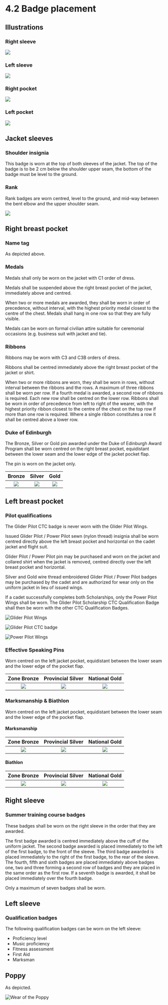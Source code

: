 # 4.2 Badge placement

## **Illustrations**

### **Right sleeve**

![](https://lh3.googleusercontent.com/ca_pUajtm4hu54TlMB1nyYiBsF5DCKukMJbN13vUEP8vtNNdg9odFcxfXFVduA-HwFpI1jHV5RYZZ5AOoFol9hencGv3CGpQV7OT62QiMDrhSKSb1GGlYyjdm-8UUBKPMVgcR4hV)

### **Left sleeve**

![](https://lh4.googleusercontent.com/td8ZcT4gykqzFVZPbnGpStvaXhyLuOcN4C1nOdYZfbXX0WjK2z-_Cm6zWGOUWmfYhi-vgDdP7N-ab1woqQN8QqI5kWRVfSciWsjNwQBxsuUuMHLzqIDRfJC_KgyLhmsVYZm5eV9w)

### **Right pocket**

![](https://lh3.googleusercontent.com/tKeHWawIqj9kh1Qr2ppVtiP5oW-i64uHL6d-vjnEDBD7pLym7hdWE9TU4S-8KgzJMlG7WMaGmNu5Dj7aPQl77w-__FS89dp6CFk1HakcsTKM1uVMpJpt8BZszg8fqajYDeMOOS2v)

### **Left pocket**

![](https://lh4.googleusercontent.com/s-1Nyc2TN01XYH7O0091XAqZjm3Y5QxABc4WCBsI45muQRiDxxFKzVprGDceMfBgv_okTn9D4Mgi2O0f_AsEje5ejdkWKQdCdE0PBHwtKGBIDXJ2HIljTipYoEd_tO12Tp1yVAlB)

## Jacket sleeves

### Shoulder insignia

This badge is worn at the top of both sleeves of the jacket. The top of the badge is to be 2 cm below the shoulder upper seam, the bottom of the badge must be level to the ground.

### Rank

Rank badges are worn centred, level to the ground, and mid-way between the bent elbow and the upper shoulder seam.

![](https://lh3.googleusercontent.com/P7FXwU0-zybxPoZxgk4l4uZKK5HEzRpwdgTOTDAU-SDk1DyzzySqwF-y5BvGRwWwtHozDU16Ly2ei0mkfYMIXZ1btIR7AQ3CSNe49HzeXc6pSqyrpUy8-k_8pAwo1_GewXuMT53b)

## Right breast pocket

### Name tag

As depicted above.

### Medals

Medals shall only be worn on the jacket with C1 order of dress.

Medals shall be suspended above the right breast pocket of the jacket, immediately above and centred.

When two or more medals are awarded, they shall be worn in order of precedence, without interval, with the highest priority medal closest to the centre of the chest. Medals shall hang in one row so that they are fully visible.

Medals can be worn on formal civilian attire suitable for ceremonial occasions \(e.g. business suit with jacket and tie\).

### Ribbons

Ribbons may be worn with C3 and C3B orders of dress.

Ribbons shall be centred immediately above the right breast pocket of the jacket or shirt.

When two or more ribbons are worn, they shall be worn in rows, without interval between the ribbons and the rows. A maximum of three ribbons shall be worn per row. If a fourth medal is awarded, a second row of ribbons is required. Each new row shall be centred on the lower row. Ribbons shall be worn in order of precedence from left to right of the wearer, with the highest priority ribbon closest to the centre of the chest on the top row if more than one row is required. Where a single ribbon constitutes a row it shall be centred above a lower row.

### Duke of Edinburgh

The Bronze, Silver or Gold pin awarded under the Duke of Edinburgh Award Program shall be worn centred on the right breast pocket, equidistant between the lower seam and the lower edge of the jacket pocket flap.

The pin is worn on the jacket only.

| Bronze | Silver | Gold |
| :---: | :---: | :---: |
| ![](https://lh4.googleusercontent.com/xjfDlykUFWWzIjWFjR0MWcmc2RPPNki1UGCkAKHYQA7Z-J43asn882Ovdz-QL8AyqMYbwiRjMEG8wSIZwtlU_j0h8EnZ1kkhIHOQEaRhgoT11m_sZ2WxWptvJ0dX7hUSts1BqVV9) | ![](https://lh4.googleusercontent.com/AxVzoODZNpHsz8Ii6YrIrlRhVdyESAcf6-tDgYR4avCyYFmObmjvkEfyA8J6IHKlBtlxw0gfrKEp4mS-puBlg81mMLXlX0G_Zpvh_JL_MJj4vlQJpJuIaZWlgXN7QNZexKP8yQRr) | ![](https://lh5.googleusercontent.com/KM3ehBiG0QKnGCp1B7M3-zqfIGE3vuzz5bLZr33d374JgrFOREDZQA1AibyaPISA7DU2E0nyki1S36QDWiSw_QLhJwDimHvf5WFlADUZ-pZk9tg2Htzn-agN-GUMb22Yv4NCHI6u) |

## Left breast pocket

### Pilot qualifications

The Glider Pilot CTC badge is never worn with the Glider Pilot Wings.

Issued Glider Pilot / Power Pilot sewn \(nylon thread\) insignia shall be worn centred directly above the left breast pocket and horizontal on the cadet jacket and flight suit.

Glider Pilot / Power Pilot pin may be purchased and worn on the jacket and collared shirt when the jacket is removed, centred directly over the left breast pocket and horizontal.

Silver and Gold wire thread embroidered Glider Pilot / Power Pilot badges may be purchased by the cadet and are authorized for wear only on the uniform jacket in lieu of issued wings.

If a cadet successfully completes both Scholarships, only the Power Pilot Wings shall be worn. The Glider Pilot Scholarship CTC Qualification Badge shall then be worn with the other CTC Qualification Badges.

![Glider Pilot Wings](https://lh5.googleusercontent.com/Z_LsaGWPl44anZk0dHeIpb5OQysEO_BdZnl-iKh3AXwZ14shPYFtU8dbGmFbzCcd80Ua5ta_biSwMLRGU9kpbJmNkTil2tu0YorbdN8bJVZUwNJnnIC4U7Go4fqshfkq6xp07V5u)

![Glider Pilot CTC badge](https://lh3.googleusercontent.com/tScyQNgWA3llnoNHSATAyZQUjUbhhXtzPQOC7IHoasCbmzeKeswSSlZDUE0pPliZ1cEAe4UwliRJtY9Ogcb7Zvzm6lnAXRilCWishYc2zGGD3cbjYkJ7ntCGQ1uxmvxnTWUN9qN9)

![Power Pilot Wings](https://lh6.googleusercontent.com/x1_tZ4URRgyBOrf1be7gWziGtclcB2lP8JBf7lZ2HA5VZtBHGRGVicoZa78LrmHs3TmELj1KKaDLUEDxZcz7OSi2YlkbBS_i_3OsxpoIVEnrcxlkxwgiclx6ussjAr-5xFG0_Jvx)

### Effective Speaking Pins

Worn centred on the left jacket pocket, equidistant between the lower seam and the lower edge of the pocket flap.

| Zone Bronze | Provincial Silver | National Gold |
| :---: | :---: | :---: |
| ![](https://lh4.googleusercontent.com/_AoFcza_zmaAOCUqv12skh01Ul0Q5qWqk7i2tfRSeLqUzxx58tqWJ3uUBflUkSSIDjFOSK5dGeY46CDb42wCIWwc89YCAVxvVXNLbNglhFFx9Ahorq_omPYxecZiyUKeAIEk2LOi) | ![](https://lh3.googleusercontent.com/7Pq30yYw5wikfwniNJK_clL1VBk_5DfzGxCCu-W5P1ympP-H152UheVWEI6u2Bg8l5l3x3V52yadbLxzeizN_rxqPLRQc1j6_ua0y8JyvmgnqjjsMXkm6u14LHMW2fNpTFoiVVOp) | ![](https://lh4.googleusercontent.com/H5CdRRZsee-rBuCniu-QdCKU6nugSemZ13zEJZxnrHNfvSESQE3bZRm-GRKotNzd5BvB6A3Y5qnXep7YYIT65sBj8vUCtu9ImZvmjmRIlh4JezZWAMT281gUHJTExBgIzNRCXnwH) |

### Marksmanship & Biathlon

Worn centred on the left jacket pocket, equidistant between the lower seam and the lower edge of the pocket flap.

#### Marksmanship

| Zone Bronze | Provincial Silver | National Gold |
| :---: | :---: | :---: |
| ![](https://lh4.googleusercontent.com/w0ADMEYpbheU6Sd9MH2mAljOSCa-yUisQy9qhfvuKgv02wPsl4T53bTY8gSHwO1PoKTA_XW9_jG3Zhkrx_-ctyR2AHfzX-aIStdBAlexy5eMa9sZ3bIHhL2z3hiEtcCoUgecXw4C) | ![](https://lh4.googleusercontent.com/MrlinwaPSRF9_7HphQ3p24G4YyzM6FolCLPbNYvz1gg3vbCY4-ZY72kr8T9MDyDYQgB3wc_Voig89_5rpPWvmP4EYwtDLHRRU92tdmDA8U1DSD3kCvDmZb_aUEjsgV_Lhc5fp_Jq) | ![](https://lh6.googleusercontent.com/CKDyTVoWW2Pcnu5xgpdeEPr_ODpfS4xHgTuUgqzs5kq4yUXXPEfKGX6G8rC1Dw3LhOVMXmE7dnZmDoE6VsTQp7yQPlYDxc9h02vER8sDP-OPGuimHBJhPJlo6uZTo6Z4d764X7gk) |

#### **Biathlon**

| **Zone Bronze** | **Provincial Silver** | **National Gold** |
| :---: | :---: | :---: |
| ![](https://lh3.googleusercontent.com/yJV3n0jWLf-4du_pBxoQDOi3snLWbn3Yzd2uVtTppIIYNQMYJQSj9i-KcbgqOcdljAOzKF7Ktm_Aulm3TUiHtnPE0pQ6I2BZXWpasg5gz4FB874_PbHZAzd1BTC42Mmpq4yCfiIB) | ![](https://lh5.googleusercontent.com/RFTwMbCoNCGSETbsotS3lZFUagI105CdIDES5Vl17yNCnlsyrIEStMw11tsIcgijOKFTsghWlMl3qlOrSRJlqisxtOn5PMq3LCVAO7auyc_X9pdq0_psR_Hdp36a-XmkmH6IVBHh) | ![](https://lh6.googleusercontent.com/pDMwX5PwO1-Q32ntIqSuRQ3wwm_J7ThVbYwEMWI-2qC1_pIV76-ppEIAuJKw6hpseQKzDvi0Fwf0TQpdTQe_KTGeBs1DatRAM-W_ERKMOSFBjMzU_hFgCIbFgaFLwbgAmBC-eIdn) |

## Right sleeve

### Summer training course badges

These badges shall be worn on the right sleeve in the order that they are awarded.

The first badge awarded is centred immediately above the cuff of the uniform jacket. The second badge awarded is placed immediately to the left of the first badge, to the front of the sleeve. The third badge awarded is placed immediately to the right of the first badge, to the rear of the sleeve. The fourth, fifth and sixth badges are placed immediately above badges one, two and three forming a second row of badges and they are placed in the same order as the first row. If a seventh badge is awarded, it shall be placed immediately over the fourth badge.

Only a maximum of seven badges shall be worn.

## Left sleeve

### Qualification badges

The following qualification badges can be worn on the left sleeve:

* Proficiency level
* Music proficiency
* Fitness assessment
* First Aid
* Marksman

## Poppy

As depicted.

![Wear of the Poppy](https://lh3.googleusercontent.com/G8k6fSP28nfUpuhV7O3OFXZ7MirvXnwzh5WYMT81p_EYakuqC7nTDlNtMdjtzGqA1--pC71RVDJrDYUsfDdS3qBk_vw8KbbAu1_c6Vy-jZwdzl3bG5pDFUPNKR2JjpcPIwtZQL-4)

